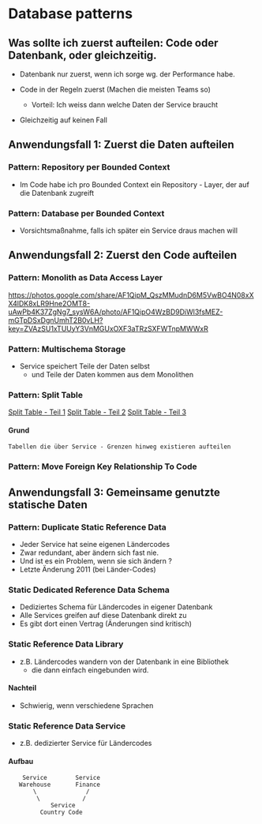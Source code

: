 # Database patterns 

## Was sollte ich zuerst aufteilen: Code oder Datenbank, oder gleichzeitig.

 * Datenbank nur zuerst, wenn ich sorge wg. der Performance habe.
 * Code in der Regeln zuerst (Machen die meisten Teams so) 
   * Vorteil: Ich weiss dann welche Daten der Service braucht 

 * Gleichzeitig auf keinen Fall 

## Anwendungsfall 1: Zuerst die Daten aufteilen 


### Pattern: Repository per Bounded Context

  * Im Code habe ich pro Bounded Context ein Repository - Layer, der
    auf die Datenbank zugreift 

### Pattern: Database per Bounded Context 

  * Vorsichtsmaßnahme, falls ich später ein Service draus machen will

## Anwendungsfall 2: Zuerst den Code aufteilen 

### Pattern: Monolith as Data Access Layer 

https://photos.google.com/share/AF1QipM_QszMMudnD6M5VwBO4N08xXX4lDK8xLR9Hne2OMT8-uAwPb4K37ZgNg7_sysW6A/photo/AF1QipO4WzBD9DiWl3fsMEZ-mGTpDSxDgnUmhT2B0vLH?key=ZVAzSU1xTUUyY3VnMGUxOXF3aTRzSXFWTnpMWWxR

### Pattern: Multischema Storage 

  * Service speichert Teile der Daten selbst 
    * und Teile der Daten kommen aus dem Monolithen 



### Pattern: Split Table 

[Split Table - Teil 1](https://photos.app.goo.gl/DJ9oXXWwJg62qb199)
[Split Table - Teil 2](https://photos.app.goo.gl/T3yDBMCh5xr9NMKB8)
[Split Table - Teil 3](https://photos.app.goo.gl/ynrXyq4gD18HHAg66)

#### Grund

```
Tabellen die über Service - Grenzen hinweg existieren aufteilen
```

### Pattern: Move Foreign Key Relationship To Code 

## Anwendungsfall 3: Gemeinsame genutzte statische Daten

### Pattern: Duplicate Static Reference Data 

  * Jeder Service hat seine eigenen Ländercodes 
  * Zwar redundant, aber ändern sich fast nie.
  * Und ist es ein Problem, wenn sie sich ändern ? 
  * Letzte Änderung 2011 (bei Länder-Codes)

### Static Dedicated Reference Data Schema 

  * Dediziertes Schema für Ländercodes in eigener Datenbank 
  * Alle Services greifen auf diese Datenbank direkt zu 
  * Es gibt dort einen Vertrag (Änderungen sind kritisch) 

### Static Reference Data Library 

  * z.B. Ländercodes wandern von der Datenbank in eine Bibliothek 
    * die dann einfach eingebunden wird. 

#### Nachteil 
 
  * Schwierig, wenn verschiedene Sprachen
 
### Static Reference Data Service 

  * z.B. dedizierter Service für Ländercodes 

#### Aufbau 

```
    Service        Service
   Warehouse       Finance 
       \              /
        \            /
            Service
         Country Code 

```
